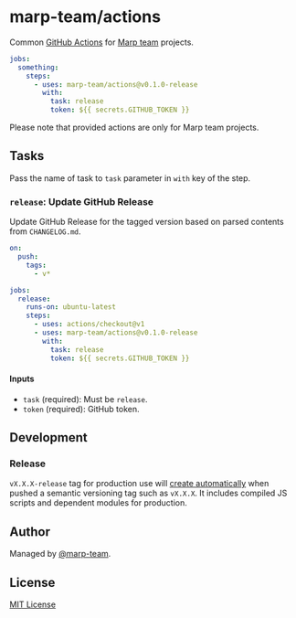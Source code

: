 # marp-team/actions

Common [GitHub Actions](https://github.com/features/actions) for [Marp team](https://github.com/marp-team) projects.

```yaml
jobs:
  something:
    steps:
      - uses: marp-team/actions@v0.1.0-release
        with:
          task: release
          token: ${{ secrets.GITHUB_TOKEN }}
```

Please note that provided actions are only for Marp team projects.

## Tasks

Pass the name of task to `task` parameter in `with` key of the step.

### `release`: Update GitHub Release

Update GitHub Release for the tagged version based on parsed contents from `CHANGELOG.md`.

```yaml
on:
  push:
    tags:
      - v*

jobs:
  release:
    runs-on: ubuntu-latest
    steps:
      - uses: actions/checkout@v1
      - uses: marp-team/actions@v0.1.0-release
        with:
          task: release
          token: ${{ secrets.GITHUB_TOKEN }}
```

#### Inputs

- `task` (required): Must be `release`.
- `token` (required): GitHub token.

## Development

### Release

`vX.X.X-release` tag for production use will [create automatically](.github/workflows/release.yml) when pushed a semantic versioning tag such as `vX.X.X`. It includes compiled JS scripts and dependent modules for production.

## Author

Managed by [@marp-team](https://github.com/marp-team).

## License

[MIT License](LICENSE)
